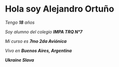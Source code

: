 # Hola soy Alejandro Ortuño
*Tengo **18** años*

*Soy alumno del colegio **IMPA TRQ N°7***

*Mi curso es **7mo 2da Aviónica***

*Vivo en **Buenos Aires, Argentina***

***Ukraine Slava***
